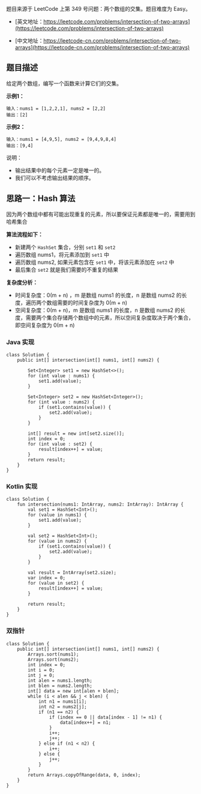 题目来源于 LeetCode 上第 349 号问题：两个数组的交集。题目难度为 Easy。

* [英文地址：https://leetcode.com/problems/intersection-of-two-arrays](https://leetcode.com/problems/intersection-of-two-arrays)

* [中文地址：https://leetcode-cn.com/problems/intersection-of-two-arrays](https://leetcode-cn.com/problems/intersection-of-two-arrays)

## 题目描述
 
给定两个数组，编写一个函数来计算它们的交集。

**示例1：**

```
输入：nums1 = [1,2,2,1], nums2 = [2,2]
输出：[2]
```

**示例2：**

```
输入：nums1 = [4,9,5], nums2 = [9,4,9,8,4]
输出：[9,4]
```

说明：

* 输出结果中的每个元素一定是唯一的。
* 我们可以不考虑输出结果的顺序。

## 思路一：Hash 算法

因为两个数组中都有可能出现重复的元素，所以要保证元素都是唯一的，需要用到哈希集合

**算法流程如下：**

* 新建两个 `HashSet` 集合，分别 `set1` 和 `set2`
* 遍历数组 nums1，将元素添加到 `set1` 中
* 遍历数组 nums2, 如果元素包含在 `set1` 中，将该元素添加在 `set2` 中
* 最后集合 `set2` 就是我们需要的不重复的结果


**复杂度分析：**

* 时间复杂度：0(m + n) ，m 是数组 nums1 的长度，n 是数组 nums2 的长度，遍历两个数组需要的时间复杂度为 0(m + n)
* 空间复杂度：0(m + n)，m 是数组 nums1 的长度，n 是数组 nums2 的长度，需要两个集合存储两个数组中的元素，所以空间复杂度取决于两个集合，即空间复杂度为 0(m + n)

<!-- tabs:start -->

### **Java 实现**

```
class Solution {
    public int[] intersection(int[] nums1, int[] nums2) {

        Set<Integer> set1 = new HashSet<>();
        for (int value : nums1) {
            set1.add(value);
        }

        Set<Integer> set2 = new HashSet<Integer>();
        for (int value : nums2) {
            if (set1.contains(value)) {
                set2.add(value);
            }
        }

        int[] result = new int[set2.size()];
        int index = 0;
        for (int value : set2) {
            result[index++] = value;
        }
        return result;
    }
}
```

### **Kotlin 实现**


```
class Solution {
    fun intersection(nums1: IntArray, nums2: IntArray): IntArray {
        val set1 = HashSet<Int>();
        for (value in nums1) {
            set1.add(value);
        }

        val set2 = HashSet<Int>();
        for (value in nums2) {
            if (set1.contains(value)) {
                set2.add(value);
            }
        }

        val result = IntArray(set2.size);
        var index = 0;
        for (value in set2) {
            result[index++] = value;
        }

        return result;
    }
}
```


<!-- tabs:end -->

### 双指针

```
class Solution {
    public int[] intersection(int[] nums1, int[] nums2) {
        Arrays.sort(nums1);
        Arrays.sort(nums2);
        int index = 0;
        int i = 0;
        int j = 0;
        int alen = nums1.length;
        int blen = nums2.length;
        int[] data = new int[alen + blen];
        while (i < alen && j < blen) {
            int n1 = nums1[i];
            int n2 = nums2[j];
            if (n1 == n2) {
                if (index == 0 || data[index - 1] != n1) {
                    data[index++] = n1;
                }
                i++;
                j++;
            } else if (n1 < n2) {
                i++;
            } else {
                j++;
            }
        }
        return Arrays.copyOfRange(data, 0, index);
    }
}

```

